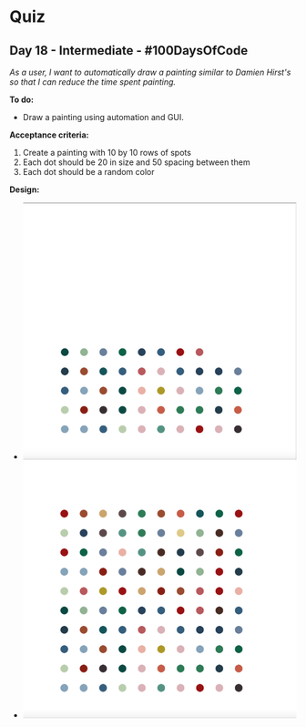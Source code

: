 # Quiz
## Day 18 - Intermediate - \#100DaysOfCode

*As a user, I want to automatically draw a painting similar to Damien Hirst's so that I can reduce the time spent painting.*

**To do:**
* Draw a painting using automation and GUI.

**Acceptance criteria:**
1. Create a painting with 10 by 10 rows of spots
2. Each dot should be 20 in size and 50 spacing between them
3. Each dot should be a random color

**Design:**
* ![Drawing mid-execution](https://github.com/adrianurdar/100DaysOfCode-Bootcamp/blob/main/Day-018/Screen%20Shot%202020-11-22%20at%209.09.01%20PM.png "Drawing mid-execution")
* ![Drawing finished](https://github.com/adrianurdar/100DaysOfCode-Bootcamp/blob/main/Day-018/Screen%20Shot%202020-11-22%20at%209.09.14%20PM.png "Drawing finished")
